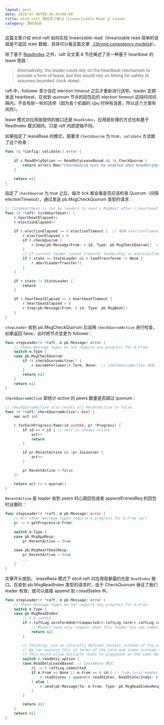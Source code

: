 ```yaml
---
layout: post
date: 2018-07-06T08:46:43+08:00
title: etcd-raft 源码学习笔记（Linearizable Read 之 Lease）
category: 源码阅读
---
```


这篇文章介绍 etcd-raft 如何实现 linearizable read（linearizable read 简单的说就是不返回 stale 数据，具体可以看这篇文章 [《Strong consistency models》](https://aphyr.com/posts/313-strong-consistency-models)）。

除了基于 [ReadIndex](http://masutangu.com/2018/07/etcd-raft-note-3/) 之外，raft 论文第 8 节还阐述了另一种基于 heartbeat 的 lease 思路：

> Alternatively, the leader could rely on the heartbeat mechanism to provide a form of lease, but this would rely on timing for safety (it
assumes bounded clock skew).

raft 中，follower 至少会在 election timeout 之后才重新进行选举。leader 定期发送 heartbeat，在收到 quonum 节点的回包后的 election timeout 这段时间间隔内，不会有新一轮的选举（因为各个机器的 cpu 时钟有误差，所以这个方案有风险）。

lease 模式对应用层提供的接口还是 ```ReadIndex```，应用层处理的方式也和基于 ReadIndex 模式相同。只是 raft 内部逻辑不同。

如果指定了 leaseBase 的模式，那要求 ```CheckQuorum``` 为 true，```validate``` 方法做了这个检查：

```go
func (c *Config) validate() error {
	...
	if c.ReadOnlyOption == ReadOnlyLeaseBased && !c.CheckQuorum {
		return errors.New("CheckQuorum must be enabled when ReadOnlyOption is ReadOnlyLeaseBased")
	}

	return nil
}
```

指定了 ```checkQuorum``` 为 true 之后，每次 tick 都会看是否应该检查 Quorum（间隔 electionTimeout），通过发送 pb.MsgCheckQuorum 类型的请求：

```go
// tickHeartbeat is run by leaders to send a MsgBeat after r.heartbeatTimeout.
func (r *raft) tickHeartbeat() {
	r.heartbeatElapsed++
	r.electionElapsed++

	if r.electionElapsed >= r.electionTimeout {  // 每隔 electionTimeout 检查一次
		r.electionElapsed = 0
		if r.checkQuorum {
			r.Step(pb.Message{From: r.id, Type: pb.MsgCheckQuorum})  // 检查 Quorum
		}
		// If current leader cannot transfer leadership in electionTimeout, it becomes leader again.
		if r.state == StateLeader && r.leadTransferee != None {
			r.abortLeaderTransfer()
		}
	}

	if r.state != StateLeader {
		return
	}

	if r.heartbeatElapsed >= r.heartbeatTimeout {
		r.heartbeatElapsed = 0
		r.Step(pb.Message{From: r.id, Type: pb.MsgBeat})
	}
}
```


```stepLeader``` 收到 pb.MsgCheckQuorum 后调用 ```checkQuorumActive``` 进行检查，如果返回 false，此时把节点变更为 follower：

```go
func stepLeader(r *raft, m pb.Message) error {
	// These message types do not require any progress for m.From.
	switch m.Type {
	case pb.MsgCheckQuorum:
		if !r.checkQuorumActive() {  
			r.becomeFollower(r.Term, None)  // checkQuorumActive 失败，变成 follower
		}
		return nil
	}
	return nil
}
```


```checkQuorumActive``` 即统计 active 的 peers 数量是否超过 quonum：

```go
// checkQuorumActive also resets all RecentActive to false.
func (r *raft) checkQuorumActive() bool {
	var act int

	r.forEachProgress(func(id uint64, pr *Progress) {
		if id == r.id { // self is always active
			act++
			return
		}

		if pr.RecentActive && !pr.IsLearner {
			act++
		}

		pr.RecentActive = false
	})

	return act >= r.quorum()
}
```

```RecentActive``` 是 leader 收到 peers 的心跳回包或者 appendEntriesReq 的回包时设置的：

```go
func stepLeader(r *raft, m pb.Message) error {
	// All other message types require a progress for m.From (pr).
	pr := r.getProgress(m.From)
	
	switch m.Type {
	case pb.MsgAppResp:
		pr.RecentActive = true
		...
	case pb.MsgHeartbeatResp:
		pr.RecentActive = true
		...
	}
}
```

文章开头提到， leaseBase 模式下 etcd-raft 对应用层暴露的也是 ```ReadIndex``` 接口。在收到 pb.MsgReadIndex 类型的请求时，由于 CheckQuonum 保证了我们 leader 有效，就可以直接 append 到 r.readStates 中。

```go
func stepLeader(r *raft, m pb.Message) error {
	// These message types do not require any progress for m.From.
	switch m.Type {
	case pb.MsgReadIndex:
		// 5.4 safety
		if r.raftLog.zeroTermOnErrCompacted(r.raftLog.term(r.raftLog.committed)) != r.Term {
			// Reject read only request when this leader has not committed any log entry at its term.
			return nil
		}

		// thinking: use an interally defined context instead of the user given context.
		// We can express this in terms of the term and index instead of a user-supplied value.
		// This would allow multiple reads to piggyback on the same message.
		switch r.readOnly.option {
		case ReadOnlyLeaseBased: // leaseBase 模式
			ri := r.raftLog.committed
			if m.From == None || m.From == r.id { // from local member
				r.readStates = append(r.readStates, ReadState{Index: r.raftLog.committed, RequestCtx: m.Entries[0].Data})
			} else {
				r.send(pb.Message{To: m.From, Type: pb.MsgReadIndexResp, Index: ri, Entries: m.Entries})
			}
		}

		return nil
	}
	return nil
}
```